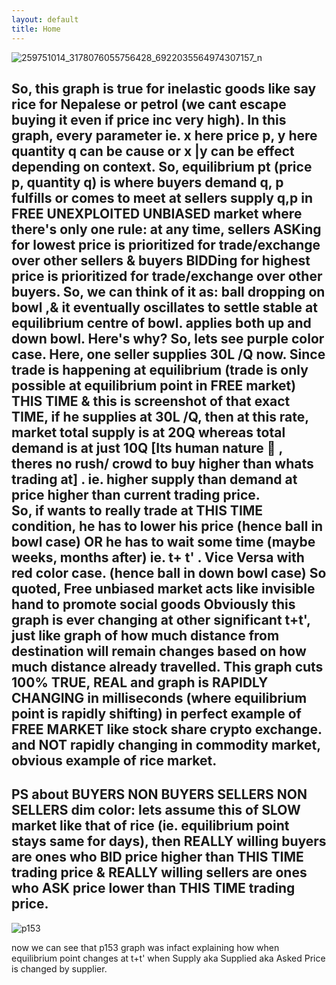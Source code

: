 ```yaml
---
layout: default
title: Home
---
```

![259751014_3178076055756428_6922035564974307157_n](https://user-images.githubusercontent.com/11883023/151040702-38050d7c-459b-4248-a8c6-50d8508c66c8.jpg)

So, this graph is true for inelastic goods like say rice for Nepalese or petrol (we cant escape buying it even if price inc very high). In this graph, every parameter ie. x here price p,  y here quantity q can be cause or x |y can be effect depending on context.
So, equilibrium pt (price p, quantity q) is where buyers demand q, p fulfills or comes to meet at sellers supply q,p in FREE UNEXPLOITED UNBIASED market where there's only one rule: at any time, sellers ASKing for lowest price is prioritized for trade/exchange over other sellers & buyers BIDDing for highest price is prioritized for trade/exchange over other buyers.
So, we can think of it as: ball dropping on bowl ,& it eventually oscillates to settle stable at equilibrium centre of bowl. applies both up and down bowl.
Here's why?
So, lets see purple color case. Here, one seller supplies  30L  /Q now. Since trade is happening at equilibrium (trade is only possible at equilibrium point in FREE market) THIS TIME & this is screenshot of that exact TIME, if he supplies at 30L /Q, then at this rate, market total supply is at 20Q whereas total demand is at just 10Q [Its human nature 🙂 , theres no rush/ crowd to buy higher than whats trading at] . ie. higher supply than demand at price higher than current trading price.    
So, if wants to really trade at THIS TIME condition, he has to lower his price (hence ball in bowl case) OR he has to wait some time (maybe weeks, months after) ie. t+ t' . 
 Vice Versa with red color case. (hence ball in down bowl case)
So quoted, Free unbiased market acts like invisible hand to promote social goods
      Obviously this graph is ever changing at other significant t+t', just like graph of how much distance from destination will remain changes based on how much distance already travelled. 
      This graph cuts 100% TRUE, REAL and graph is RAPIDLY CHANGING in milliseconds (where equilibrium point is rapidly shifting) in perfect example of FREE MARKET like stock share crypto exchange. and NOT rapidly changing in commodity market, obvious example of rice market.
-----
PS about BUYERS NON BUYERS SELLERS NON SELLERS dim color: lets assume this of SLOW market like that of rice (ie. equilibrium point stays same for days), 
then REALLY willing buyers are ones who BID price higher than THIS TIME trading price & 
REALLY willing sellers are ones who ASK price lower than THIS TIME trading price.
----
![p153](https://user-images.githubusercontent.com/11883023/151040620-9df7782a-f78f-4659-9c1c-f4c0c04dc111.jpg)

now we can see that p153 graph was infact explaining how when equilibrium point changes at t+t' when Supply aka Supplied aka Asked Price is changed by supplier.


